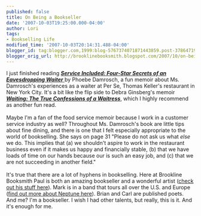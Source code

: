 ```yaml
---
published: false
title: On Being a Bookseller
date: '2007-10-03T19:25:00.000-04:00'
author: Lori
tags:
- Bookselling Life
modified_time: '2007-10-03T20:14:31.488-04:00'
blogger_id: tag:blogger.com,1999:blog-5767374071871443859.post-378647192860585385
blogger_orig_url: http://brooklinebooksmith.blogspot.com/2007/10/on-being-bookseller.html
---
```


I just finished reading <a href="http://brookline.booksense.com/NASApp/store/Product?s=showproduct&amp;isbn=9780061228148"><strong><em>Service Included: Four-Star Secrets of an Eavesdropping Waiter</em></strong> </a>by Phoebe Damrosch, a fun memoir about Ms. Damrosch's experiences as a waiter at Per Se, Thomas Keller's restaurant in New York City. It's a bit like the flip side to Debra Ginsberg's memoir <strong><em><a href="http://brookline.booksense.com/NASApp/store/Product?s=showproduct&amp;isbn=9780060932817">Waiting: The True Confessions of a Waitress</a></em></strong>, which I highly recommend as another fun read.<br /><br />Maybe I'm a fan of the food service memoir because I work in a customer service industry as well? Throughout Ms. Damrosch's book are little tips about fine dining, and there is one that I felt especially appropriate to the world of bookselling. She says on page 31 "Please do not ask us what <em>else</em> we do. This implies that (a) we shouldn't aspire to work in the restaurant business even if it makes us happy and financially stable, (b) that we have loads of time on our hands because our is such an easy job, and (c) that we are not succeeding in another field." <br /><br />It's true that there are a lot of hyphens in bookselling. Here at Brookline Booksmith Paul is both an amazing bookseller and a wonderful artist (<a href="http://www.paultheriault.com/">check out his stuff here</a>). Mark is in a band that tours all over the U.S. and Europe (<a href="http://www.neptuneband.com/">find out more about Neptune here</a>). Brian and Carl are published poets. And me? I'm a bookseller. I wish I had other talents, but really, this is it. And it's enough for me.